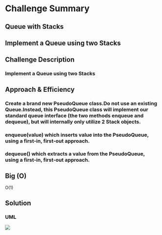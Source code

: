# Challenge Summary
## Queue with Stacks
## Implement a Queue using two Stacks

## Challenge Description
### Implement a Queue using two Stacks


## Approach & Efficiency
### Create a brand new PseudoQueue class.Do not use an existing Queue.Instead, this PseudoQueue class will implement our standard queue interface (the two methods enqueue and dequeue), but will internally only utilize 2 Stack objects.
### enqueue(value) which inserts value into the PseudoQueue, using a first-in, first-out approach.
### dequeue() which extracts a value from the PseudoQueue, using a first-in, first-out approach.


## Big (O)
O(1)

## Solution
### UML
![](https://github.com/AhlamAlefishat-401-advanced-javascript/data-structures-and-algorithms/blob/master/assets/queueswithstacks)
